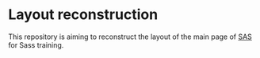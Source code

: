 # Layout reconstruction

This repository is aiming to reconstruct the layout of the main page of [SAS](https://www.sasgroup.net/) for Sass training.

